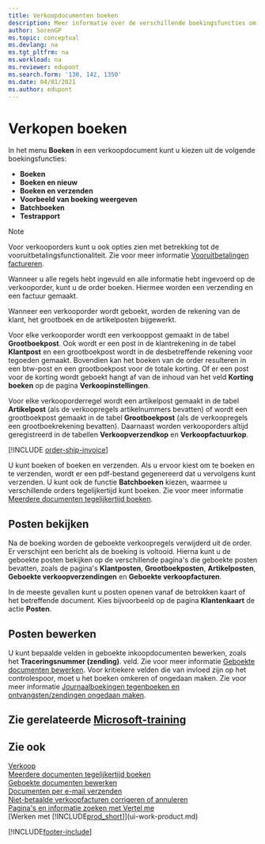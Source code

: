 ```yaml
---
title: Verkoopdocumenten boeken
description: Meer informatie over de verschillende boekingsfuncties om verkoopdocumenten te boeken en hoe u geboekte documenten kunt bijwerken.
author: SorenGP
ms.topic: conceptual
ms.devlang: na
ms.tgt_pltfrm: na
ms.workload: na
ms.reviewer: edupont
ms.search.form: '130, 142, 1350'
ms.date: 04/01/2021
ms.author: edupont
---
```

# <a name="posting-sales"></a>Verkopen boeken

In het menu **Boeken** in een verkoopdocument kunt u kiezen uit de volgende boekingsfuncties:

* **Boeken**
* **Boeken en nieuw**
* **Boeken en verzenden**
* **Voorbeeld van boeking weergeven**
* **Batchboeken**
* **Testrapport**

> [!NOTE]
> Voor verkooporders kunt u ook opties zien met betrekking tot de vooruitbetalingsfunctionaliteit. Zie voor meer informatie [Vooruitbetalingen factureren](finance-invoice-prepayments.md).

Wanneer u alle regels hebt ingevuld en alle informatie hebt ingevoerd op de verkooporder, kunt u de order boeken. Hiermee worden een verzending en een factuur gemaakt.

Wanneer een verkooporder wordt geboekt, worden de rekening van de klant, het grootboek en de artikelposten bijgewerkt.

Voor elke verkooporder wordt een verkooppost gemaakt in de tabel **Grootboekpost**. Ook wordt er een post in de klantrekening in de tabel **Klantpost** en een grootboekpost wordt in de desbetreffende rekening voor tegoeden gemaakt. Bovendien kan het boeken van de order resulteren in een btw-post en een grootboekpost voor de totale korting. Of er een post voor de korting wordt geboekt hangt af van de inhoud van het veld **Korting boeken** op de pagina **Verkoopinstellingen**.

Voor elke verkooporderregel wordt een artikelpost gemaakt in de tabel **Artikelpost** (als de verkoopregels artikelnummers bevatten) of wordt een grootboekpost gemaakt in de tabel **Grootboekpost** (als de verkoopregels een grootboekrekening bevatten). Daarnaast worden verkooporders altijd geregistreerd in de tabellen **Verkoopverzendkop** en **Verkoopfactuurkop**.

[!INCLUDE [order-ship-invoice](includes/order-ship-invoice.md)]

U kunt boeken of boeken en verzenden. Als u ervoor kiest om te boeken en te verzenden, wordt er een pdf-bestand gegenereerd dat u vervolgens kunt verzenden. U kunt ook de functie **Batchboeken** kiezen, waarmee u verschillende orders tegelijkertijd kunt boeken. Zie voor meer informatie [Meerdere documenten tegelijkertijd boeken](ui-batch-posting.md).

## <a name="viewing-ledger-entries"></a>Posten bekijken

Na de boeking worden de geboekte verkoopregels verwijderd uit de order. Er verschijnt een bericht als de boeking is voltooid. Hierna kunt u de geboekte posten bekijken op de verschillende pagina's die geboekte posten bevatten, zoals de pagina's **Klantposten**, **Grootboekposten**, **Artikelposten**, **Geboekte verkoopverzendingen** en **Geboekte verkoopfacturen**.  

In de meeste gevallen kunt u posten openen vanaf de betrokken kaart of het betreffende document. Kies bijvoorbeeld op de pagina **Klantenkaart** de actie **Posten**.

## <a name="editing-ledger-entries"></a>Posten bewerken

U kunt bepaalde velden in geboekte inkoopdocumenten bewerken, zoals het **Traceringsnummer (zending)**. veld. Zie voor meer informatie [Geboekte documenten bewerken](across-edit-posted-document.md). Voor kritiekere velden die van invloed zijn op het controlespoor, moet u het boeken omkeren of ongedaan maken. Zie voor meer informatie [Journaalboekingen tegenboeken en ontvangsten/zendingen ongedaan maken](finance-how-reverse-journal-posting.md).

## <a name="see-related-microsoft-training"></a>Zie gerelateerde [Microsoft-training](/training/modules/ship-invoice-items-dynamics-365-business-central/index)

## <a name="see-also"></a>Zie ook

[Verkoop](sales-manage-sales.md)  
[Meerdere documenten tegelijkertijd boeken](ui-batch-posting.md)  
[Geboekte documenten bewerken](across-edit-posted-document.md)  
[Documenten per e-mail verzenden](ui-how-send-documents-email.md)  
[Niet-betaalde verkoopfacturen corrigeren of annuleren](sales-how-correct-cancel-sales-invoice.md)  
[Pagina's en informatie zoeken met Vertel me](ui-search.md)  
[Werken met [!INCLUDE[prod_short](includes/prod_short.md)]](ui-work-product.md)

[!INCLUDE[footer-include](includes/footer-banner.md)]  
